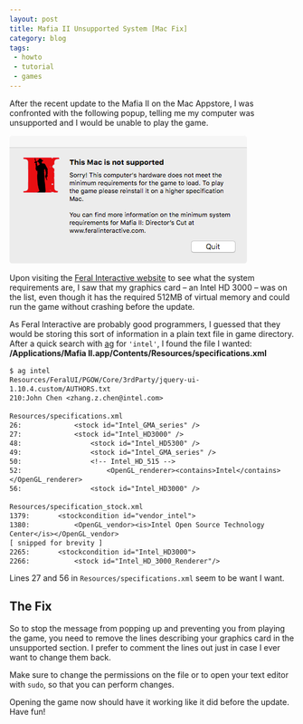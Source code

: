 ```yaml
---
layout: post
title: Mafia II Unsupported System [Mac Fix]
category: blog
tags:
 - howto
 - tutorial
 - games
---
```

After the recent update to the Mafia II on the Mac Appstore, I was confronted with the following popup, telling me my computer was unsupported and I would be unable to play the game.

![/img/mafia-ii-unsupported.png](/img/mafia-ii-unsupported.png)

Upon visiting the [Feral Interactive website](https://www.feralinteractive.com) to see what the system requirements are, I saw that my graphics card – an Intel HD 3000 – was on the list, even though it has the required 512MB of virtual memory and could run the game without crashing before the update.

As Feral Interactive are probably good programmers, I guessed that they would be storing this sort of information in a plain text file in game directory. After a quick search with [ag](https://github.com/ggreer/the_silver_searcher) for `'intel'`, I found the file I wanted:  
__/Applications/Mafia II.app/Contents/Resources/specifications.xml__

```
$ ag intel
Resources/FeralUI/PGOW/Core/3rdParty/jquery-ui-1.10.4.custom/AUTHORS.txt
210:John Chen <zhang.z.chen@intel.com>

Resources/specifications.xml
26:             <stock id="Intel_GMA_series" />
27:             <stock id="Intel_HD3000" />
48:                 <stock id="Intel_HD5300" />
49:                 <stock id="Intel_GMA_series" />
50:                 <!-- Intel_HD_515 -->
52:                     <OpenGL_renderer><contains>Intel</contains></OpenGL_renderer>
56:                 <stock id="Intel_HD3000" />

Resources/specification_stock.xml
1379:       <stockcondition id="vendor_intel">
1380:           <OpenGL_vendor><is>Intel Open Source Technology Center</is></OpenGL_vendor>
[ snipped for brevity ]
2265:       <stockcondition id="Intel_HD3000">
2266:           <stock id="Intel_HD_3000_Renderer"/>
```

Lines 27 and 56 in `Resources/specifications.xml` seem to be want I want.

## The Fix

So to stop the message from popping up and preventing you from playing the game, you need to remove the lines describing your graphics card in the unsupported section. I prefer to comment the lines out just in case I ever want to change them back.

Make sure to change the permissions on the file or to open your text editor with `sudo`, so that you can perform changes.

Opening the game now should have it working like it did before the update. Have fun!
